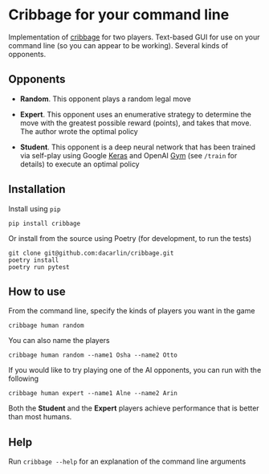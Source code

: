 Cribbage for your command line
============================== 

Implementation of [cribbage][1] for two players. Text-based GUI for use on your 
command line (so you can appear to be working). Several kinds of opponents. 

[1]: https://www.pagat.com/adders/crib6.html

Opponents
---------

- **Random**. This opponent plays a random legal move

- **Expert**. This opponent uses an enumerative strategy to determine the move
  with the greatest possible reward (points), and takes that move. The author
  wrote the optimal policy 

- **Student**. This opponent is a deep neural network that has been trained 
  via self-play using Google [Keras][2] and OpenAI [Gym][3] (see `/train` for details)
  to execute an optimal policy 

[2]: https://keras.io
[3]: https://gym.openai.com

Installation 
------------

Install using `pip`

```
pip install cribbage 
```

Or install from the source using Poetry (for development, to run the tests)  

```
git clone git@github.com:dacarlin/cribbage.git
poetry install 
poetry run pytest 
```


How to use 
----------

From the command line, specify the kinds of players you want in the game 

```
cribbage human random 
```

You can also name the players  

```
cribbage human random --name1 Osha --name2 Otto
```

If you would like to try playing one of the AI opponents, you can run with the
following

```
cribbage human expert --name1 Alne --name2 Arin
```

Both the **Student** and the **Expert** players achieve performance that is 
better than most humans.   


Help
---- 

Run `cribbage --help`  for an explanation of the command line arguments 
